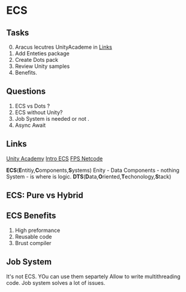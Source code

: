 # ECS

## Tasks

0. Aracus lecutres UnityAcademe in [Links](#Links)
1. Add Enteties package
2. Create Dots pack
3. Review Unity samples
4. Benefits.

## Questions

1. ECS vs Dots ?
2. ECS without Unity?
3. Job System is needed or not  .
4. Async Await

## Links

[Unity Academy](http://aras-p.info/texts/files/2018Academy%20-%20ECS-DoD.pdf)
[Intro ECS](D:\Lib\Videos\Unity)
[FPS Netcode]()


**ECS**(**E**ntitiy,**C**omponents,**S**ystems)
Enity - Data
Components - nothing
System - is where is logic.
**DTS**(**D**ata,**O**riented,**T**echonology,**S**tack)

## ECS: Pure vs Hybrid

## ECS Benefits
1. High preformance 
2. Reusable code
3. Brust compiler

## Job System
It's not ECS. YOu can use them separtely
Allow to write multithreading code.
Job system solves a lot of issues.

